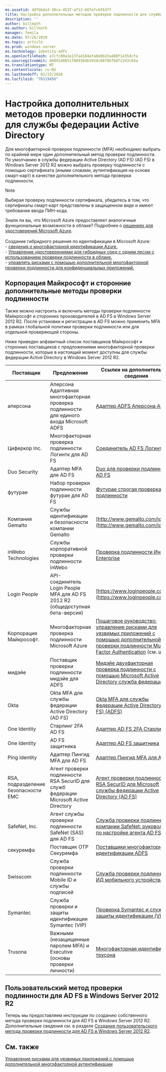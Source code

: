 ```yaml
---
ms.assetid: ddfbbda3-30ca-4537-af12-667efc6f63ff
title: Настройка дополнительных методов проверки подлинности для службы федерации Active Directory
description: ''
author: billmath
ms.author: billmath
manager: femila
ms.date: 07/26/2019
ms.topic: article
ms.prod: windows-server
ms.technology: identity-adfs
ms.openlocfilehash: a7cfc80a1e137a4184afa0e8b33a488f1e35dcfa
ms.sourcegitcommit: 840d1d8851f68936db3934c80796fb8722d3c64a
ms.translationtype: MT
ms.contentlocale: ru-RU
ms.lasthandoff: 01/22/2020
ms.locfileid: "76519456"
---
```

# <a name="configure-additional-authentication-methods-for-ad-fs"></a>Настройка дополнительных методов проверки подлинности для службы федерации Active Directory

Для многофакторной проверки подлинности (MFA) необходимо выбрать по крайней мере один дополнительный метод проверки подлинности. По умолчанию в службы федерации Active Directory (AD FS) (AD FS) в Windows Server 2012 R2 можно выбрать проверку подлинности с помощью сертификата (иными словами, аутентификация на основе смарт-карт) в качестве дополнительного метода проверки подлинности.

> [!NOTE]
> Выбирая проверку подлинности сертификата, убедитесь в том, что сертификаты смарт-карт представлены в защищенном виде и имеют требование ввода ПИН-кода.

Знали ли вы, что Microsoft Azure предоставляет аналогичные функциональные возможности в облаке? Подробнее о [решениях для удостоверений Microsoft Azure](https://aka.ms/m2w274).<br /><br />Создание гибридного решения по идентификации в Microsoft Azure:<br /> - [сведения о многофакторной идентификации Azure.](https://aka.ms/ey6o9r)<br /> - [Управление удостоверениями для гибридных сред с одним лесом с использованием проверки подлинности в облаке.](https://aka.ms/g1jat8)<br /> - [управлять рисками с помощью дополнительной многофакторной проверки подлинности для конфиденциальных приложений.](https://aka.ms/kt1bbm)

## <a name="microsoft-and-third-party-additional-authentication-methods"></a>Корпорация Майкрософт и сторонние дополнительные методы проверки подлинности
Также можно настроить и включить методы проверки подлинности Майкрософт и сторонних производителей в AD FS в Windows Server 2012 R2. После установки и регистрации в AD FS можно применить MFA в рамках глобальной политики проверки подлинности или для отдельной проверяющей стороны.

Ниже приведен алфавитный список поставщиков Майкрософт и сторонних поставщиков с предложениями многофакторной проверки подлинности, которые в настоящий момент доступны для службы федерации Active Directory в Windows Server 2012 R2.

|Поставщик|Предложение|Ссылки на дополнительные сведения|
|-|-|-| 
|аперсона|Аперсона Адаптивная многофакторная проверка подлинности для единого входа Microsoft ADFS|[Адаптер ADFS Аперсона ASM](https://www.apersona.com/adfs)|
|Циферкор Inc.|Многофакторная проверка подлинности Логинтк для AD FS|[Соединитель AD FS Логинтк](https://www.logintc.com/docs/connectors/adfs.html)|
|Duo Security|Адаптер MFA для AD FS|[Duo для проверки подлинности AD FS](https://duo.com/docs/adfs)|
|футурае|Набор проверки подлинности футурае для AD FS|[Футурае строгая проверка подлинности](https://futurae.com)|
|Компания Gemalto|Службы идентификации и безопасности компании Gemalto|[http://www.gemalto.com/identity](http://www.gemalto.com/identity)|
|inWebo Technologies|Службы корпоративной проверки подлинности inWebo|[Проверка подлинности Инвебо Enterprise](http://www.inwebo.com)|
|Login People|API-соединитель Login People MFA для AD FS 2012 R2 (общедоступная бета-версия)|[https://www.loginpeople.com](https://www.loginpeople.com)|
|Корпорация Майкрософт.|Многофакторная проверка подлинности Microsoft Azure|[Пошаговое руководство: управление рисками для уязвимых приложений с помощью дополнительной проверки подлинности Multi-Factor Authentication](https://technet.microsoft.com/library/dn280946.aspx) (см. шаг 3)|
мидэйе | Поставщик проверки подлинности мидэйе для ADFS | [Мидэйе двухфакторная проверка подлинности с помощью Microsoft Active Directory служба федерации](https://www.mideye.com/support/administrators/documentation/integration/microsoft-adfs/)|
|Okta | Okta MFA для службы федерации Active Directory (AD FS) | [Okta MFA для службы федерации Active Directory (AD FS) (ADFS)](https://help.okta.com/en/prod/Content/Topics/integrations/adfs-okta-int.htm)|
|One Identity| Старлинг 2FA AD FS|[Адаптер AD FS 2FA Старлинг](https://www.oneidentity.com/products/starling-two-factor-authentication/)|
|One Identity| AD FS защитника|[Адаптер AD FS защитника](https://www.oneidentity.com/products/defender/)|
|Ping Identity|Адаптер Пингид MFA для AD FS|[Адаптер Пингид MFA для AD FS](https://documentation.pingidentity.com/pingid/pingidAdminGuide/index.shtml#pid_c_PingIDforADFSSSO.html)|
|RSA, подразделение безопасности EMC|Агент проверки подлинности RSA SecurID для служб федерации Microsoft Active Directory|[Агент проверки подлинности RSA SecurID для Microsoft службы федерации Active Directory (AD FS)](http://www.emc.com/security/rsa-securid/rsa-authentication-agents/microsoft-ad-fs.htm)|
|SafeNet, Inc.|Агент службы проверки подлинности SafeNet (SAS) для AD FS|[Служба проверки подлинности компании SafeNet: руководство по настройке агента AD FS](http://www.safenet-inc.com/resources/integration-guide/data-protection/Safenet_Authentication_Service/SafeNet_Authentication_Service__AD_FS_Agent_Configuration_Guide/?langtype=1033)|
|секуремфа|Поставщик OTP Секуремфа| [Поставщики многофакторной идентификации ADFS](https://www.securemfa.com/)|
|Swisscom|Служба проверки подлинности Mobile ID и службы подписей|[Служба проверки подлинности с ИД мобильного устройства](http://swisscom.ch/mid)|
|Symantec|Служба проверки и защиты идентификации Symantec (VIP)|[Проверка Symantec и служба защиты идентификации (VIP)](http://www.symantec.com/vip-authentication-service)|
|Trusona|Важными (незащищенные паролем MFA) и Executive (основы проверки личности)| [Многофакторная идентификация трусона](https://www.trusona.com/solution-overview/)|


## <a name="custom-authentication-method-for-ad-fs-in-windows-server-2012-r2"></a>Пользовательский метод проверки подлинности для AD FS в Windows Server 2012 R2
Теперь мы предоставляем инструкции по созданию собственного метода проверки подлинности для AD FS в Windows Server 2012 R2. Дополнительные сведения см. в разделе [Создание пользовательского метода проверки подлинности для AD FS в Windows Server 2012 R2](https://go.microsoft.com/fwlink/?LinkID=511980).

## <a name="see-also"></a>См. также
[Управление рисками для уязвимых приложений с помощью дополнительной многофакторной аутентификации](Manage-Risk-with-Additional-Multi-Factor-Authentication-for-Sensitive-Applications.md)


